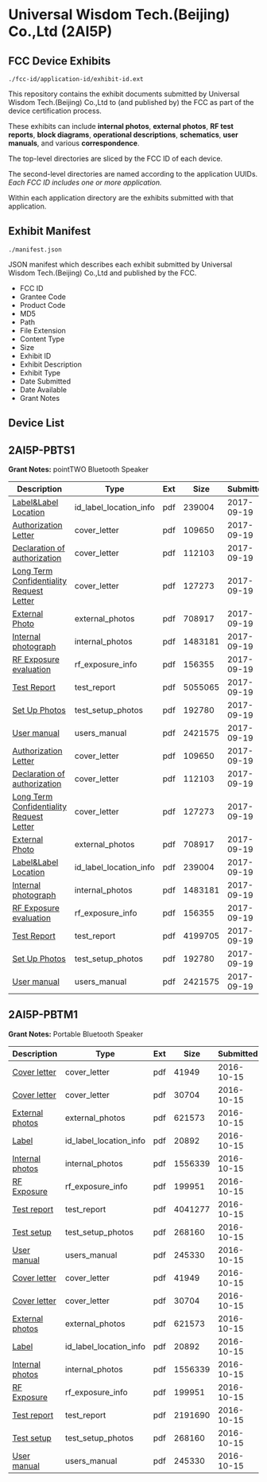 # Universal Wisdom Tech.(Beijing) Co.,Ltd (2AI5P)
## FCC Device Exhibits

```
./fcc-id/application-id/exhibit-id.ext
```

This repository contains the exhibit documents submitted by Universal Wisdom Tech.(Beijing) Co.,Ltd to (and published by) the FCC as part of the device certification process.

These exhibits can include **internal photos**, **external photos**, **RF test reports**, **block diagrams**, **operational descriptions**, **schematics**, **user manuals**, and various **correspondence**.

The top-level directories are sliced by the FCC ID of each device.

The second-level directories are named according to the application UUIDs. *Each FCC ID includes one or more application.*

Within each application directory are the exhibits submitted with that application. 

## Exhibit Manifest

```
./manifest.json
```

JSON manifest which describes each exhibit submitted by Universal Wisdom Tech.(Beijing) Co.,Ltd and published by the FCC.

- FCC ID
- Grantee Code
- Product Code
- MD5
- Path
- File Extension
- Content Type
- Size
- Exhibit ID
- Exhibit Description
- Exhibit Type
- Date Submitted
- Date Available
- Grant Notes

## Device List
## 2AI5P-PBTS1
**Grant Notes:** pointTWO Bluetooth Speaker

| Description | Type | Ext | Size | Submitted | Available |
| ----------- | ---- | --- | ---- | --------- | --------- |
| [Label&Label Location](2AI5P-PBTS1/f0c607535d8eb7c17877cbd899706ea3/3568591.pdf) | id_label_location_info | pdf | 239004 | 2017-09-19 | 2017-09-19 |
| [Authorization Letter](2AI5P-PBTS1/f0c607535d8eb7c17877cbd899706ea3/3568585.pdf) | cover_letter | pdf | 109650 | 2017-09-19 | 2017-09-19 |
| [Declaration of authorization](2AI5P-PBTS1/f0c607535d8eb7c17877cbd899706ea3/3568588.pdf) | cover_letter | pdf | 112103 | 2017-09-19 | 2017-09-19 |
| [Long Term Confidentiality Request Letter](2AI5P-PBTS1/f0c607535d8eb7c17877cbd899706ea3/3568593.pdf) | cover_letter | pdf | 127273 | 2017-09-19 | 2017-09-19 |
| [External Photo](2AI5P-PBTS1/f0c607535d8eb7c17877cbd899706ea3/3568589.pdf) | external_photos | pdf | 708917 | 2017-09-19 | 2017-09-19 |
| [Internal photograph](2AI5P-PBTS1/f0c607535d8eb7c17877cbd899706ea3/3568590.pdf) | internal_photos | pdf | 1483181 | 2017-09-19 | 2017-09-19 |
| [RF Exposure evaluation](2AI5P-PBTS1/f0c607535d8eb7c17877cbd899706ea3/3568597.pdf) | rf_exposure_info | pdf | 156355 | 2017-09-19 | 2017-09-19 |
| [Test Report](2AI5P-PBTS1/f0c607535d8eb7c17877cbd899706ea3/3568661.pdf) | test_report | pdf | 5055065 | 2017-09-19 | 2017-09-19 |
| [Set Up Photos](2AI5P-PBTS1/f0c607535d8eb7c17877cbd899706ea3/3568604.pdf) | test_setup_photos | pdf | 192780 | 2017-09-19 | 2017-09-19 |
| [User manual](2AI5P-PBTS1/f0c607535d8eb7c17877cbd899706ea3/3568605.pdf) | users_manual | pdf | 2421575 | 2017-09-19 | 2017-09-19 |
| [Authorization Letter](2AI5P-PBTS1/7ae446e232bbaf10a8e7b5c11a72ffa0/3568585.pdf) | cover_letter | pdf | 109650 | 2017-09-19 | 2017-09-19 |
| [Declaration of authorization](2AI5P-PBTS1/7ae446e232bbaf10a8e7b5c11a72ffa0/3568588.pdf) | cover_letter | pdf | 112103 | 2017-09-19 | 2017-09-19 |
| [Long Term Confidentiality Request Letter](2AI5P-PBTS1/7ae446e232bbaf10a8e7b5c11a72ffa0/3568593.pdf) | cover_letter | pdf | 127273 | 2017-09-19 | 2017-09-19 |
| [External Photo](2AI5P-PBTS1/7ae446e232bbaf10a8e7b5c11a72ffa0/3568589.pdf) | external_photos | pdf | 708917 | 2017-09-19 | 2017-09-19 |
| [Label&Label Location](2AI5P-PBTS1/7ae446e232bbaf10a8e7b5c11a72ffa0/3568591.pdf) | id_label_location_info | pdf | 239004 | 2017-09-19 | 2017-09-19 |
| [Internal photograph](2AI5P-PBTS1/7ae446e232bbaf10a8e7b5c11a72ffa0/3568590.pdf) | internal_photos | pdf | 1483181 | 2017-09-19 | 2017-09-19 |
| [RF Exposure evaluation](2AI5P-PBTS1/7ae446e232bbaf10a8e7b5c11a72ffa0/3568597.pdf) | rf_exposure_info | pdf | 156355 | 2017-09-19 | 2017-09-19 |
| [Test Report](2AI5P-PBTS1/7ae446e232bbaf10a8e7b5c11a72ffa0/3568596.pdf) | test_report | pdf | 4199705 | 2017-09-19 | 2017-09-19 |
| [Set Up Photos](2AI5P-PBTS1/7ae446e232bbaf10a8e7b5c11a72ffa0/3568604.pdf) | test_setup_photos | pdf | 192780 | 2017-09-19 | 2017-09-19 |
| [User manual](2AI5P-PBTS1/7ae446e232bbaf10a8e7b5c11a72ffa0/3568605.pdf) | users_manual | pdf | 2421575 | 2017-09-19 | 2017-09-19 |
## 2AI5P-PBTM1
**Grant Notes:** Portable Bluetooth Speaker

| Description | Type | Ext | Size | Submitted | Available |
| ----------- | ---- | --- | ---- | --------- | --------- |
| [Cover letter](2AI5P-PBTM1/754ec5bf47ee983680df3a018a3b54b8/3164377.pdf) | cover_letter | pdf | 41949 | 2016-10-15 | 2016-10-15 |
| [Cover letter](2AI5P-PBTM1/754ec5bf47ee983680df3a018a3b54b8/3164378.pdf) | cover_letter | pdf | 30704 | 2016-10-15 | 2016-10-15 |
| [External photos](2AI5P-PBTM1/754ec5bf47ee983680df3a018a3b54b8/3164379.pdf) | external_photos | pdf | 621573 | 2016-10-15 | 2016-10-15 |
| [Label](2AI5P-PBTM1/754ec5bf47ee983680df3a018a3b54b8/3164380.pdf) | id_label_location_info | pdf | 20892 | 2016-10-15 | 2016-10-15 |
| [Internal photos](2AI5P-PBTM1/754ec5bf47ee983680df3a018a3b54b8/3164395.pdf) | internal_photos | pdf | 1556339 | 2016-10-15 | 2016-10-15 |
| [RF Exposure](2AI5P-PBTM1/754ec5bf47ee983680df3a018a3b54b8/3164383.pdf) | rf_exposure_info | pdf | 199951 | 2016-10-15 | 2016-10-15 |
| [Test report](2AI5P-PBTM1/754ec5bf47ee983680df3a018a3b54b8/3164387.pdf) | test_report | pdf | 4041277 | 2016-10-15 | 2016-10-15 |
| [Test setup](2AI5P-PBTM1/754ec5bf47ee983680df3a018a3b54b8/3164388.pdf) | test_setup_photos | pdf | 268160 | 2016-10-15 | 2016-10-15 |
| [User manual](2AI5P-PBTM1/754ec5bf47ee983680df3a018a3b54b8/3164389.pdf) | users_manual | pdf | 245330 | 2016-10-15 | 2016-10-15 |
| [Cover letter](2AI5P-PBTM1/ec857bdb5ad2d4e1394342979ee01aa0/3164377.pdf) | cover_letter | pdf | 41949 | 2016-10-15 | 2016-10-15 |
| [Cover letter](2AI5P-PBTM1/ec857bdb5ad2d4e1394342979ee01aa0/3164378.pdf) | cover_letter | pdf | 30704 | 2016-10-15 | 2016-10-15 |
| [External photos](2AI5P-PBTM1/ec857bdb5ad2d4e1394342979ee01aa0/3164379.pdf) | external_photos | pdf | 621573 | 2016-10-15 | 2016-10-15 |
| [Label](2AI5P-PBTM1/ec857bdb5ad2d4e1394342979ee01aa0/3164380.pdf) | id_label_location_info | pdf | 20892 | 2016-10-15 | 2016-10-15 |
| [Internal photos](2AI5P-PBTM1/ec857bdb5ad2d4e1394342979ee01aa0/3164395.pdf) | internal_photos | pdf | 1556339 | 2016-10-15 | 2016-10-15 |
| [RF Exposure](2AI5P-PBTM1/ec857bdb5ad2d4e1394342979ee01aa0/3164383.pdf) | rf_exposure_info | pdf | 199951 | 2016-10-15 | 2016-10-15 |
| [Test report](2AI5P-PBTM1/ec857bdb5ad2d4e1394342979ee01aa0/3164401.pdf) | test_report | pdf | 2191690 | 2016-10-15 | 2016-10-15 |
| [Test setup](2AI5P-PBTM1/ec857bdb5ad2d4e1394342979ee01aa0/3164388.pdf) | test_setup_photos | pdf | 268160 | 2016-10-15 | 2016-10-15 |
| [User manual](2AI5P-PBTM1/ec857bdb5ad2d4e1394342979ee01aa0/3164389.pdf) | users_manual | pdf | 245330 | 2016-10-15 | 2016-10-15 |
